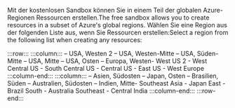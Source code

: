 <span data-ttu-id="197f9-101">Mit der kostenlosen Sandbox können Sie in einem Teil der globalen Azure-Regionen Ressourcen erstellen.</span><span class="sxs-lookup"><span data-stu-id="197f9-101">The free sandbox allows you to create resources in a subset of Azure's global regions.</span></span> <span data-ttu-id="197f9-102">Wählen Sie eine Region aus der folgenden Liste aus, wenn Sie Ressourcen erstellen:</span><span class="sxs-lookup"><span data-stu-id="197f9-102">Select a region from the following list when creating any resources:</span></span>

:::row:::
    :::column:::
        <span data-ttu-id="197f9-103">– USA, Westen 2 – USA, Westen-Mitte – USA, Süden-Mitte – USA, Mitte – USA, Osten – Europa, Westen</span><span class="sxs-lookup"><span data-stu-id="197f9-103">- West US 2 - West Central US - South Central US - Central US - East US - West Europe</span></span> :::column-end:::
    :::column:::
        <span data-ttu-id="197f9-104">– Asien, Südosten – Japan, Osten – Brasilien, Süden – Australien, Südosten – Indien, Mitte</span><span class="sxs-lookup"><span data-stu-id="197f9-104">- Southeast Asia - Japan East - Brazil South - Australia Southeast - Central India</span></span> :::column-end:::
:::row-end:::